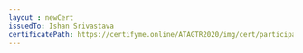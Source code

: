```yaml
--- 
layout : newCert 
issuedTo: Ishan Srivastava 
certificatePath: https://certifyme.online/ATAGTR2020/img/cert/participant/IshanSrivastava_60237.png
--- 
```

